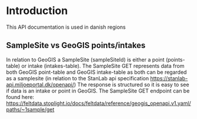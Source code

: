 # Introduction
This API documentation is used in danish regions 

## SampleSite vs GeoGIS points/intakes
In relation to GeoGIS a SampleSite (sampleSiteId) is either a point (points-table) or intake (intakes-table). 
The SampleSite GET represents data from both GeoGIS point-table and GeoGIS intake-table as both can be regarded as a samplesite (in relation to the StanLab api specification https://stanlab-api.miljoeportal.dk/openapi/)
The response is structured so it is easy to see if data is an intake or point in GeoGIS.
The SampleSite GET endpoint can be found here: https://feltdata.stoplight.io/docs/feltdata/reference/geogis_openapi.v1.yaml/paths/~1sample/get



